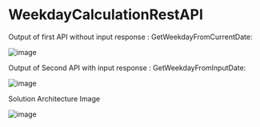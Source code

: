 # WeekdayCalculationRestAPI
Output of first API without input response : GetWeekdayFromCurrentDate:

![image](https://user-images.githubusercontent.com/43945427/189863278-996d4637-b1de-4440-998e-c8921a7f570f.png)

Output of Second API with input response : GetWeekdayFromInputDate:

![image](https://user-images.githubusercontent.com/43945427/189863746-005b3178-180b-48cf-8c2a-7893456d9de5.png)

Solution Architecture Image

![image](https://user-images.githubusercontent.com/43945427/189864156-c8ac38fe-9c0a-4c93-86b0-1dd41e067506.png)
